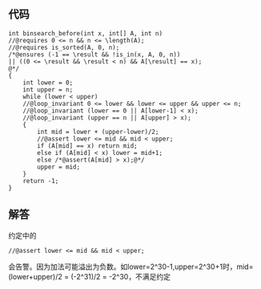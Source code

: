 ## 代码
```cpp{.line-numbers}
int binsearch_before(int x, int[] A, int n)
//@requires 0 <= n && n <= \length(A);
//@requires is_sorted(A, 0, n);
/*@ensures (-1 == \result && !is_in(x, A, 0, n))
|| ((0 <= \result && \result < n) && A[\result] == x);
@*/
{ 
    int lower = 0;
    int upper = n;
    while (lower < upper)
    //@loop_invariant 0 <= lower && lower <= upper && upper <= n;
    //@loop_invariant (lower == 0 || A[lower-1] < x);
    //@loop_invariant (upper == n || A[upper] > x);
    { 
        int mid = lower + (upper-lower)/2;
        //@assert lower <= mid && mid < upper;
        if (A[mid] == x) return mid;
        else if (A[mid] < x) lower = mid+1;
        else /*@assert(A[mid] > x);@*/
        upper = mid;
    }
    return -1;
}
```

## 解答
约定中的
```cpp{.line-numbers}
//@assert lower <= mid && mid < upper;
```
会告警。因为加法可能溢出为负数。如lower=2^30-1,upper=2^30+1时，mid=(lower+upper)/2 = (-2^31)/2 = -2^30，不满足约定

